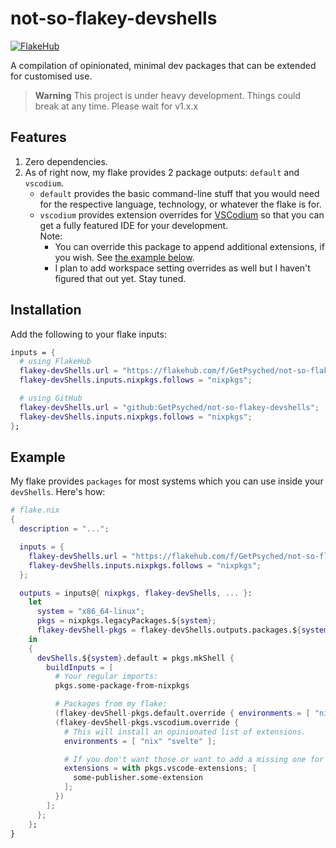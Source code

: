# not-so-flakey-devshells

[![FlakeHub](https://img.shields.io/endpoint?url=https://flakehub.com/f/GetPsyched/not-so-flakey-devshells/badge)](https://flakehub.com/flake/GetPsyched/not-so-flakey-devshells)

A compilation of opinionated, minimal dev packages that can be extended for customised use.

> **Warning**
> This project is under heavy development. Things could break at any time. Please wait for v1.x.x

## Features
1. Zero dependencies.
2. As of right now, my flake provides 2 package outputs: `default` and `vscodium`.
   - `default` provides the basic command-line stuff that you would need for the respective language, technology, or whatever the flake is for.
   - `vscodium` provides extension overrides for [VSCodium](https://github.com/VSCodium/vscodium) so that you can get a fully featured IDE for your development.<br>
      Note:
      - You can override this package to append additional extensions, if you wish. See [the example below](#example).
      - I plan to add workspace setting overrides as well but I haven't figured that out yet. Stay tuned.

## Installation
Add the following to your flake inputs:
```nix
inputs = {
  # using FlakeHub
  flakey-devShells.url = "https://flakehub.com/f/GetPsyched/not-so-flakey-devshells/0.x.x.tar.gz";
  flakey-devShells.inputs.nixpkgs.follows = "nixpkgs";

  # using GitHub
  flakey-devShells.url = "github:GetPsyched/not-so-flakey-devshells";
  flakey-devShells.inputs.nixpkgs.follows = "nixpkgs";
};
```

## Example
My flake provides `packages` for most systems which you can use inside your `devShells`. Here's how:
```nix
# flake.nix
{
  description = "...";

  inputs = {
    flakey-devShells.url = "https://flakehub.com/f/GetPsyched/not-so-flakey-devshells/0.x.x.tar.gz";
    flakey-devShells.inputs.nixpkgs.follows = "nixpkgs";
  };

  outputs = inputs@{ nixpkgs, flakey-devShells, ... }:
    let
      system = "x86_64-linux";
      pkgs = nixpkgs.legacyPackages.${system};
      flakey-devShell-pkgs = flakey-devShells.outputs.packages.${system};
    in
    {
      devShells.${system}.default = pkgs.mkShell {
        buildInputs = [
          # Your regular imports:
          pkgs.some-package-from-nixpkgs

          # Packages from my flake:
          (flakey-devShell-pkgs.default.override { environments = [ "nix" "svelte" ]; })
          (flakey-devShell-pkgs.vscodium.override {
            # This will install an opinionated list of extensions.
            environments = [ "nix" "svelte" ];

            # If you don't want those or want to add a missing one for your workflow, do it here
            extensions = with pkgs.vscode-extensions; [
              some-publisher.some-extension
            ];
          })
        ];
      };
    };
}
```
